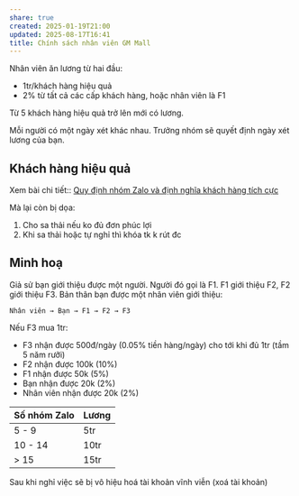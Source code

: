```yaml
---
share: true
created: 2025-01-19T21:00
updated: 2025-08-17T16:41
title: Chính sách nhân viên GM Mall
---
```

Nhân viên ăn lương từ hai đầu:
- 1tr/khách hàng hiệu quả
- 2% từ tất cả các cấp khách hàng, hoặc nhân viên là F1

Từ 5 khách hàng hiệu quả trở lên mới có lương. 

Mỗi người có một ngày xét khác nhau. Trưởng nhóm sẽ quyết định ngày xét lương của bạn.

## Khách hàng hiệu quả
Xem bài chi tiết:: [Quy định nhóm Zalo và định nghĩa khách hàng tích cực](./Quy%20%C4%91%E1%BB%8Bnh%20nh%C3%B3m%20Zalo%20v%C3%A0%20%C4%91%E1%BB%8Bnh%20ngh%C4%A9a%20kh%C3%A1ch%20h%C3%A0ng%20t%C3%ADch%20c%E1%BB%B1c.md)

Mà lại còn bị dọa:
1. Cho sa thải nếu ko đủ đơn phúc lợi
2. Khi sa thải hoặc tự nghỉ thì khóa tk k rút đc

## Minh hoạ
Giả sử bạn giới thiệu được một người. Người đó gọi là F1. F1 giới thiệu F2, F2 giới thiệu F3. Bản thân bạn được một nhân viên giới thiệu:
```
Nhân viên → Bạn → F1 → F2 → F3
```
Nếu F3 mua 1tr:
- F3 nhận được 500đ/ngày (0.05% tiền hàng/ngày) cho tới khi đủ 1tr (tầm 5 năm rưỡi)
- F2 nhận được 100k (10%)
- F1 nhận được 50k (5%)
- Bạn nhận được 20k (2%)
- Nhân viên nhận được 20k (2%)

| Số nhóm Zalo | Lương |
| ------------ | ----- |
| 5 - 9        | 5tr   |
| 10 - 14      | 10tr  |
| > 15         | 15tr  |

Sau khi nghỉ việc sẽ bị vô hiệu hoá tài khoản vĩnh viễn (xoá tài khoản)
